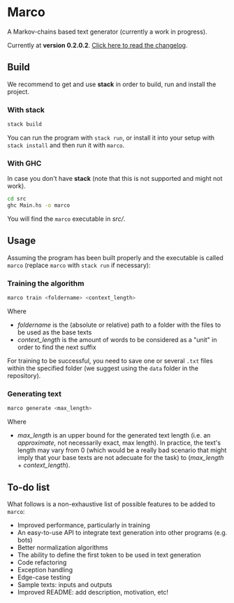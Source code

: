# Marco

A Markov-chains based text generator (currently a work in progress).

Currently at **version 0.2.0.2**. [Click here to read the changelog](CHANGELOG.md).

## Build

We recommend to get and use **stack** in order to build, run and install the project.

### With stack

```bash
stack build
```

You can run the program with `stack run`, or install it into your setup with `stack install` and then run it with `marco`.

### With GHC

In case you don't have **stack** (note that this is not supported and might not work).

```bash
cd src
ghc Main.hs -o marco
```

You will find the `marco` executable in _src/_.

## Usage

Assuming the program has been built properly and the executable is called `marco` (replace `marco` with `stack run` if necessary):

### Training the algorithm

```bash
marco train <foldername> <context_length>
```

Where

- *foldername* is the (absolute or relative) path to a folder with the files to be used as the base texts
- *context_length* is the amount of words to be considered as a "unit" in order to find the next suffix

For training to be successful, you need to save one or several `.txt` files within the specified folder (we suggest using the `data` folder in the repository).

### Generating text

```bash
marco generate <max_length>
```

Where

- *max_length* is an upper bound for the generated text length (i.e. an *approximate*, not necessarily exact, max length). In practice, the text's length may vary from 0 (which would be a really bad scenario that might imply that your base texts are not adecuate for the task) to (*max_length* + *context_length*).

## To-do list

What follows is a non-exhaustive list of possible features to be added to `marco`:

- Improved performance, particularly in training
- An easy-to-use API to integrate text generation into other programs (e.g. bots)
- Better normalization algorithms
- The ability to define the first token to be used in text generation
- Code refactoring
- Exception handling
- Edge-case testing
- Sample texts: inputs and outputs
- Improved README: add description, motivation, etc!
